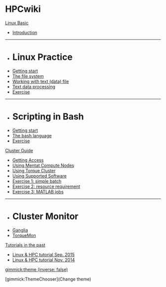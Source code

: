 # HPCwiki

[Linux Basic]()

  * [Introduction](linux/intro.md) 
  - - - -
  * # Linux Practice
  * [Getting start](linux/practice/start.md)
  * [The file system](linux/practice/filesystem.md)
  * [Working with text (data) file](linux/practice/textdata.md)
  * [Text data processing](linux/practice/analysis.md)
  * [Exercise](linux/practice/exercise.md)
  - - - -
  * # Scripting in Bash
  * [Getting start](linux/bash/start.md)
  * [The bash language](linux/bash/language.md)
  * [Exercise](linux/bash/exercise.md)

[Cluster Guide]()

  * [Getting Access](cluster_howto/access.md)
  * [Using Mentat Compute Nodes](cluster_howto/compute_mentat.md)
  * [Using Torque Cluster](cluster_howto/compute_torque.md)
  * [Using Supported Software](cluster_howto/software.md)
  * [Exercise 1: simple batch](cluster_howto/exercise_1/exercise.md)
  * [Exercise 2: resource requirement](cluster_howto/exercise_2/exercise.md)
  * [Exercise 3: MATLAB jobs](cluster_howto/exercise_3/exercise.md)
  - - - -
  * # Cluster Monitor
  * [Ganglia](http://ganglia.dccn.nl)
  * [TorqueMon](http://torquemon.dccn.nl)

[Tutorials in the past]()

  * [Linux & HPC tutorial Sep. 2015](https://pl-squid.dccn.nl/indico/event/11/)
  * [Linux & HPC tutorial Nov. 2014](https://pl-squid.dccn.nl/indico/event/0/)

[gimmick:theme (inverse: false)](simplex)

[gimmick:ThemeChooser](Change theme)
